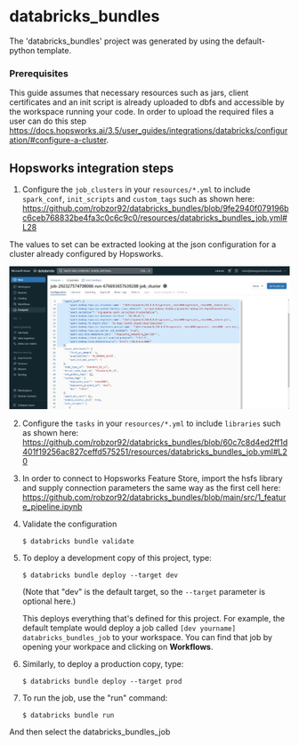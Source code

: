 # databricks_bundles

The 'databricks_bundles' project was generated by using the default-python template.

### Prerequisites

This guide assumes that necessary resources such as jars, client certificates and an init script is already uploaded to dbfs and accessible by the workspace running your code.
In order to upload the required files a user can do this step https://docs.hopsworks.ai/3.5/user_guides/integrations/databricks/configuration/#configure-a-cluster.

## Hopsworks integration steps

1. Configure the `job_clusters` in your `resources/*.yml` to include `spark_conf`, `init_scripts` and `custom_tags` such as shown here: https://github.com/robzor92/databricks_bundles/blob/9fe2940f079196bc6ceb768832be4fa3c0c6c9c0/resources/databricks_bundles_job.yml#L28

The values to set can be extracted looking at the json configuration for a cluster already configured by Hopsworks.

![alt text](images/json_view.png)


2. Configure the `tasks` in your `resources/*.yml` to include `libraries` such as shown here: https://github.com/robzor92/databricks_bundles/blob/60c7c8d4ed2ff1d401f19256ac827ceffd575251/resources/databricks_bundles_job.yml#L20


3. In order to connect to Hopsworks Feature Store, import the hsfs library and supply connection parameters the same way as the first cell here: https://github.com/robzor92/databricks_bundles/blob/main/src/1_feature_pipeline.ipynb

4. Validate the configuration
   ```
   $ databricks bundle validate
   ```


5. To deploy a development copy of this project, type:
    ```
    $ databricks bundle deploy --target dev
    ```
    (Note that "dev" is the default target, so the `--target` parameter
    is optional here.)

    This deploys everything that's defined for this project.
    For example, the default template would deploy a job called
    `[dev yourname] databricks_bundles_job` to your workspace.
    You can find that job by opening your workpace and clicking on **Workflows**.


6. Similarly, to deploy a production copy, type:
   ```
   $ databricks bundle deploy --target prod
   ```

7. To run the job, use the "run" command:
   ```
   $ databricks bundle run
   ```
And then select the databricks_bundles_job
